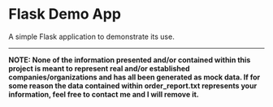 # Flask Demo App

A simple Flask application to demonstrate its use.

---

**NOTE: None of the information presented and/or contained within this project is meant to represent real and/or established companies/organizations and has all been generated as mock data. If for some reason the data contained within order_report.txt represents your information, feel free to contact me and I will remove it.**
